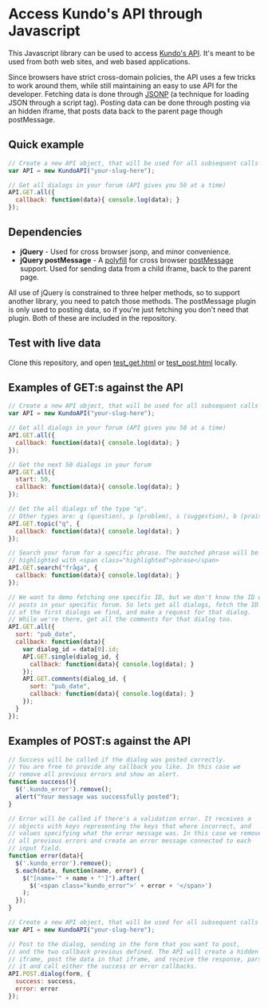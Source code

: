 Access Kundo's API through Javascript
=====================================

This Javascript library can be used to access [Kundo's API](http://kundo.se/api-doc). It's meant to be used from both web sites, and web based applications. 

Since browsers have strict cross-domain policies, the API uses a few tricks to work around them, while still maintaining an easy to use API for the developer. Fetching data is done through [JSONP](http://en.wikipedia.org/wiki/JSONP) (a technique for loading JSON through a script tag). Posting data can be done through posting via an hidden iframe, that posts data back to the parent page though postMessage.

Quick example
-------------
``` js
// Create a new API object, that will be used for all subsequent calls
var API = new KundoAPI("your-slug-here");

// Get all dialogs in your forum (API gives you 50 at a time)
API.GET.all({
  callback: function(data){ console.log(data); }
});
```

Dependencies
------------

* __jQuery__ - Used for cross browser jsonp, and minor convenience.
* __jQuery postMessage__ - A [polyfill](http://remysharp.com/2010/10/08/what-is-a-polyfill/) for cross browser [postMessage](https://developer.mozilla.org/en/DOM/window.postMessage) support. Used for sending data from a child iframe, back to the parent page.

All use of jQuery is constrained to three helper methods, so to support another library, you need to patch those methods. The postMessage plugin is only used to posting data, so if you're just fetching you don't need that plugin. Both of these are included in the repository.

Test with live data
-------------------

Clone this repository, and open [test_get.html](https://github.com/kundo/kundo-javascript/blob/master/test_get.html) or [test_post.html](https://github.com/kundo/kundo-javascript/blob/master/test_post.html) locally.

Examples of GET:s against the API
---------------------------------

``` js
// Create a new API object, that will be used for all subsequent calls
var API = new KundoAPI("your-slug-here");

// Get all dialogs in your forum (API gives you 50 at a time)
API.GET.all({
  callback: function(data){ console.log(data); }
});

// Get the next 50 dialogs in your forum
API.GET.all({
  start: 50,
  callback: function(data){ console.log(data); }
});

// Get the all dialogs of the type "q". 
// Other types are: q (question), p (problem), s (suggestion), b (praise).
API.GET.topic("q", {
  callback: function(data){ console.log(data); }
});

// Search your forum for a specific phrase. The matched phrase will be
// highlighted with <span class="highlighted">phrase</span>
API.GET.search("fråga", {
  callback: function(data){ console.log(data); }
});

// We want to demo fetching one specific ID, but we don't know the ID of any
// posts in your specific forum. So lets get all dialogs, fetch the ID
// of the first dialogs we find, and make a request for that dialog.
// While we're there, get all the comments for that dialog too.
API.GET.all({
  sort: "pub_date",
  callback: function(data){
    var dialog_id = data[0].id;
    API.GET.single(dialog_id, {
      callback: function(data){ console.log(data); }
    });
    API.GET.comments(dialog_id, {
      sort: "pub_date",
      callback: function(data){ console.log(data); }
    });
  }
});
```

Examples of POST:s against the API
----------------------------------

``` js
// Success will be called if the dialog was posted correctly.
// You are free to provide any callback you like. In this case we
// remove all previous errors and show an alert.
function success(){
  $('.kundo_error').remove();
  alert("Your message was successfully posted");
}

// Error will be called if there's a validation error. It receives a
// objects with keys representing the keys that where incorrect, and
// values specifying what the error message was. In this case we remove
// all previous errors and create an error message connected to each
// input field.
function error(data){
  $('.kundo_error').remove();
  $.each(data, function(name, error) {
    $("[name='" + name + "']").after(
      $('<span class="kundo_error">' + error + '</span>')
    );
  });
}

// Create a new API object, that will be used for all subsequent calls
var API = new KundoAPI("your-slug-here");

// Post to the dialog, sending in the form that you want to post,
// and the two callback previous defined. The API will create a hidden
// iframe, post the data in that iframe, and receive the response, parse
// it and call either the success or error callbacks.
API.POST.dialog(form, {
  success: success,
  error: error
});
```
